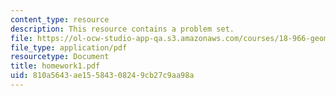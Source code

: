 ```yaml
---
content_type: resource
description: This resource contains a problem set.
file: https://ol-ocw-studio-app-qa.s3.amazonaws.com/courses/18-966-geometry-of-manifolds-spring-2007/810a5643ae15584308249cb27c9aa98a_homework1.pdf
file_type: application/pdf
resourcetype: Document
title: homework1.pdf
uid: 810a5643-ae15-5843-0824-9cb27c9aa98a
---
```

